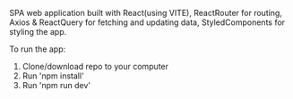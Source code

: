SPA web application built with React(using VITE), ReactRouter for routing, Axios & ReactQuery for fetching and updating data, StyledComponents for styling the app.

To run the app:

1. Clone/download repo to your computer
2. Run 'npm install'
3. Run 'npm run dev'
